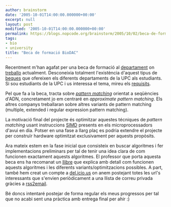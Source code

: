 ```yaml
---
author: brainstorm
date: '2005-10-01T14:00:00.000000+00:00'
excerpt: null
layout: post
modified: '2005-10-01T14:00:00.000000+00:00'
permalink: https://blogs.nopcode.org/brainstorm/2005/10/02/beca-de-formacio-biodac/
tags:
- bio
- university
title: "Beca de formació BioDAC"
---
```


Recentment m'han agafat per una beca de formació al [departament][1] on [treballo][2] actualment. Desconeixia totalment l'existència d'aquest tipus de [beques][3] que ofereixen els diferents departaments de la UPC als estudiants. Si sou estudiants de la UPC i us interessa el tema, mireu els [requisits][4].

Pel que fa a la beca, tracta sobre [<acronym title="cerca de patrons"><em>pattern matching</em></acronym>][5] orientat a seqüències d'ADN, concretament jo em centraré en *approximate pattern matching*. Els altres companys treballaran sobre altres variants de pattern matching (multiple, extended i regular expression pattern matching).

La motivació final del projecte és optimitzar aquestes técniques de *pattern matching* usant instruccions [SIMD][6] presents en els microprocessadors d'avui en dia. Potser en una fase a llarg plaç es podria extendre el projecte per construïr hardware optimitzat exclusivament per aquests propòsits.

Ara mateix estem en la fase inicial que consisteix en buscar algoritmes i fer implementacions preliminars per tal de tenir una idea clara de com funcionen exactament aquests algoritmes. El professor que porta aquesta beca ens ha recomanat un <acronym title="Flexible pattern matching in strings"><a href="http://www.dcc.uchile.cl/~gnavarro/FPMbook/">llibre</a></acronym> que explica amb detall com funcionen aquests algoritmes i les diferents variants/optimitzacions possibles. A part, també hem creat un compte a [del.icio.us][7] on anem postejant totes les url's interessants que s'envien periòdicament a una llista de correu privada gràcies a [rss2email][8].

Bé doncs intentaré postejar de forma regular els meus progressos per tal que no acabi sent una pràctica amb entrega final per ahir :)

 [1]: http://www.ac.upc.edu
 [2]: http://www.ac.upc.edu/personal/rvalls,en.html
 [3]: http://www.upc.edu/estudiants/programa_formacio/propostes.htm
 [4]: http://www.upc.edu/estudiants/programa_formacio/prog_form.htm
 [5]: http://en.wikipedia.org/wiki/Pattern_matching
 [6]: http://en.wikipedia.org/wiki/SIMD
 [7]: http://del.icio.us/biobook/
 [8]: http://www.aaronsw.com/2002/rss2email/

